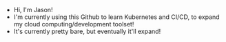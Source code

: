 - Hi, I'm Jason!
- I'm currently using this Github to learn Kubernetes and CI/CD, to expand my cloud computing/development toolset!
- It's currently pretty bare, but eventually it'll expand!

<!---
Dantedemonarm/Dantedemonarm is a ✨ special ✨ repository because its `README.md` (this file) appears on your GitHub profile.
You can click the Preview link to take a look at your changes.
--->

